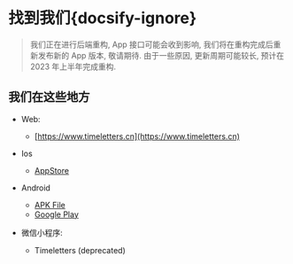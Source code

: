 # 找到我们{docsify-ignore}

> 我们正在进行后端重构, App 接口可能会收到影响, 我们将在重构完成后重新发布新的 App 版本, 敬请期待.
> 由于一些原因, 更新周期可能较长, 预计在 2023 年上半年完成重构.

## 我们在这些地方

- Web: 
  - [https://www.timeletters.cn](https://www.timeletters.cn)

- Ios
  - [AppStore](https://api.timeletters.cn/jump/ios)

- Android
  - [APK File](https://api.timeletters.cn/jump/android)
  <!-- - [HUAWEI App Gallery](http://appgallery.huawei.com/app/C105501773) (unavailable in china) -->
  - [Google Play](https://play.google.com/store/apps/details?id=cn.timemail.xsot) 

- 微信小程序: 
  - Timeletters (deprecated)
